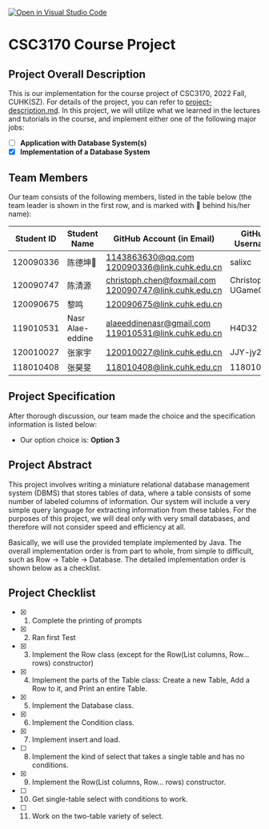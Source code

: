 [![Open in Visual Studio Code](https://classroom.github.com/assets/open-in-vscode-c66648af7eb3fe8bc4f294546bfd86ef473780cde1dea487d3c4ff354943c9ae.svg)](https://classroom.github.com/online_ide?assignment_repo_id=9434409&assignment_repo_type=AssignmentRepo)
# CSC3170 Course Project

## Project Overall Description

This is our implementation for the course project of CSC3170, 2022 Fall, CUHK(SZ). For details of the project, you can refer to [project-description.md](project-description.md). In this project, we will utilize what we learned in the lectures and tutorials in the course, and implement either one of the following major jobs:

<!-- Please fill in "x" to replace the blank space between "[]" to tick the todo item; it's ticked on the first one by default. -->

- [ ] **Application with Database System(s)**
- [x] **Implementation of a Database System**

## Team Members

Our team consists of the following members, listed in the table below (the team leader is shown in the first row, and is marked with 🚩 behind his/her name):

<!-- change the info below to be the real case -->

| Student ID | Student Name | GitHub Account (in Email) | GitHub Username |
| ---------- | ------------ | ------------------------- | ------------------------- |
| 120090336   | 陈德坤🚩    | 1143863630@qq.com<br>120090336@link.cuhk.edu.cn | salixc |
| 120090747   | 陈清源    | christoph.chen@foxmail.com<br>120090747@link.cuhk.edu.cn   |Christoph-UGameGerm|
| 120090675   | 黎鸣     | 120090675@link.cuhk.edu.cn     | |
| 119010531 |Nasr Alae-eddine| alaeeddinenasr@gmail.com<br>119010531@link.cuhk.edu.cn| H4D32 |
| 120010027  | 张家宇    | 120010027@link.cuhk.edu.cn     | JJY-jy233 |
| 118010408   | 张昊旻  | 118010408@link.cuhk.edu.cn     | 118010408|

## Project Specification

<!-- You should remove the terms/sentence that is not necessary considering your option/branch/difficulty choice -->

After thorough discussion, our team made the choice and the specification information is listed below:

- Our option choice is: **Option 3**


<!-- As for Option 2, our topic background specification can be found in [background-specification.md](background-specification.md). -->

## Project Abstract

This project involves writing a miniature relational database management system (DBMS) that stores tables of data, where a table consists of some number of labeled columns of information. Our system will include a very simple query language for extracting information from these tables. For the purposes of this project, we will deal only with very small databases, and therefore will not consider speed and efficiency at all.

Basically, we will use the provided template implemented by Java. The overall implementation order is from part to whole, from simple to difficult, such as Row -> Table -> Database. The detailed implementation order is shown below as a checklist.

## Project Checklist

- [x] 1. Complete the printing of prompts

- [x] 2. Ran first Test 

- [x] 3. Implement the Row class (except for the Row(List<Column> columns, Row... rows) constructor)

- [x] 4. Implement the parts of the Table class: Create a new Table, Add a Row to it, and Print an entire Table.

- [x] 5. Implement the Database class.
  
- [x] 6. Implement the Condition class.

- [x] 7. Implement insert and load.

- [ ] 8. Implement the kind of select that takes a single table and has no conditions.

- [x] 9. Implement the Row(List<Column> columns, Row... rows) constructor.

- [ ] 10. Get single-table select with conditions to work.

- [ ] 11. Work on the two-table variety of select.

<!-- TODO -->
